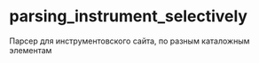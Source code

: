 # parsing_instrument_selectively
Парсер для инструментовского сайта, по разным каталожным элементам
